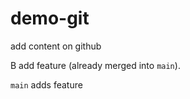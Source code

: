 # demo-git

add content on github

B add feature (already merged into `main`).

`main` adds feature

